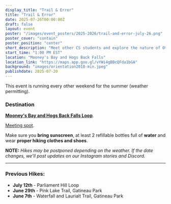 ```yaml
---
display_title: "Trail & Error"
title: "Trail & Error"
date: 2025-07-26T00:00:00Z
draft: false
layout: event
poster: "/images/event_posters/2025-2026/trail-and-error-july-26.png"
poster_cover: "contain"
poster_position: "center"
short_description: "Meet other CS students and explore the nature of Ottawa-Gatineau!"
start_time: "1:00 PM EST"
location: "Mooney's Bay and Hogs Back Falls"
location_link: "https://maps.app.goo.gl/vYWi4gBBcQFda1bGA"
background: "images/orientation2018-min.jpeg"
publishdate: 2025-07-20
---
```

This event is running every other weekend for the summer (weather permitting).
### Destination
[**Mooney's Bay and Hogs Back Falls Loop**](https://www.alltrails.com/trail/canada/ontario/mooney-s-bay-walk?u=m&sh=pyqp4t).

[Meeting spot](https://maps.app.goo.gl/vYWi4gBBcQFda1bGA).

Make sure you **bring sunscreen**, at least 2 refillable bottles full of **water** and wear **proper hiking clothes and shoes**.

**NOTE:** *Hikes may be postponed depending on the weather. If the date changes, we’ll post updates on our Instagram stories and Discord.*

---

### Previous Hikes:
- **July 12th** - Parliament Hill Loop
- **June 29th** - Pink Lake Trail, Gatineau Park
- **June 7th** - Waterfall and Laurialt Trail, Gatineau Park